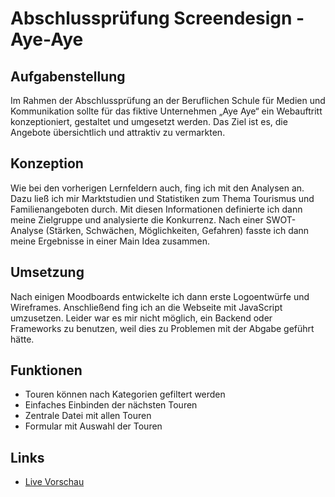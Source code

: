 # Abschlussprüfung Screendesign - Aye-Aye

## Aufgabenstellung

Im Rahmen der Abschlussprüfung an der Beruflichen Schule für Medien und Kommunikation sollte für das fiktive Unternehmen „Aye Aye“ ein Webauftritt konzeptioniert, gestaltet und umgesetzt werden. Das Ziel ist es, die Angebote übersichtlich und attraktiv zu vermarkten.

## Konzeption

Wie bei den vorherigen Lernfeldern auch, fing ich mit den Analysen an. Dazu ließ ich mir Marktstudien und Statistiken zum Thema Tourismus und Familienangeboten durch. Mit diesen Informationen definierte ich dann meine Zielgruppe und analysierte die Konkurrenz. Nach einer SWOT-Analyse (Stärken, Schwächen, Möglichkeiten, Gefahren) fasste ich dann meine Ergebnisse in einer Main Idea zusammen.

## Umsetzung

Nach einigen Moodboards entwickelte ich dann erste Logoentwürfe und Wireframes. Anschließend fing ich an die Webseite mit JavaScript umzusetzen. Leider war es mir nicht möglich, ein Backend oder Frameworks zu benutzen, weil dies zu Problemen mit der Abgabe geführt hätte. 

## Funktionen 

- Touren können nach Kategorien gefiltert werden
- Einfaches Einbinden der nächsten Touren
- Zentrale Datei mit allen Touren
- Formular mit Auswahl der Touren


## Links

- [Live Vorschau](https://tomsoerr.github.io/Abschlusspruefung-der-Berufsfachschule-Screendesign-2024-BMK-HH/website/index.html)


